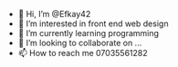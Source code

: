- 👋 Hi, I’m @Efkay42
- 👀 I’m interested in front end web design
- 🌱 I’m currently learning programming
- 💞️ I’m looking to collaborate on ...
- 📫 How to reach me 07035561282

<!---
Efkay42/Efkay42 is a ✨ special ✨ repository because its `README.md` (this file) appears on your GitHub profile.
You can click the Preview link to take a look at your changes.
--->
